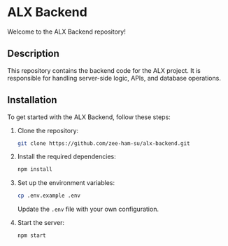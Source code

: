 # ALX Backend

Welcome to the ALX Backend repository!

## Description

This repository contains the backend code for the ALX project. It is responsible for handling server-side logic, APIs, and database operations.

## Installation

To get started with the ALX Backend, follow these steps:

1. Clone the repository:

    ```bash
    git clone https://github.com/zee-ham-su/alx-backend.git
    ```

2. Install the required dependencies:

    ```bash
    npm install
    ```

3. Set up the environment variables:

    ```bash
    cp .env.example .env
    ```

    Update the `.env` file with your own configuration.

4. Start the server:

    ```bash
    npm start
    ```